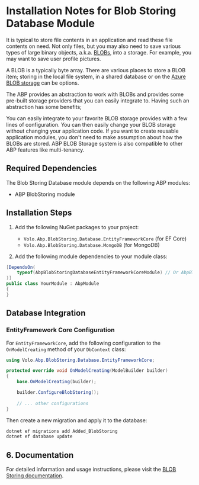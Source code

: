# Installation Notes for Blob Storing Database Module

It is typical to store file contents in an application and read these file contents on need. Not only files, but you may also need to save various types of large binary objects, a.k.a. [BLOBs](https://en.wikipedia.org/wiki/Binary_large_object), into a storage. For example, you may want to save user profile pictures.

A BLOB is a typically byte array. There are various places to store a BLOB item; storing in the local file system, in a shared database or on the [Azure BLOB storage](https://azure.microsoft.com/en-us/products/storage/blobs/) can be options.

The ABP provides an abstraction to work with BLOBs and provides some pre-built storage providers that you can easily integrate to. Having such an abstraction has some benefits;

You can easily integrate to your favorite BLOB storage provides with a few lines of configuration.
You can then easily change your BLOB storage without changing your application code.
If you want to create reusable application modules, you don't need to make assumption about how the BLOBs are stored.
ABP BLOB Storage system is also compatible to other ABP features like multi-tenancy.

## Required Dependencies

The Blob Storing Database module depends on the following ABP modules:
- ABP BlobStoring module

## Installation Steps

1. Add the following NuGet packages to your project:
   - `Volo.Abp.BlobStoring.Database.EntityFrameworkCore` (for EF Core)
   - `Volo.Abp.BlobStoring.Database.MongoDB` (for MongoDB)

2. Add the following module dependencies to your module class:

```csharp
[DependsOn(
    typeof(AbpBlobStoringDatabaseEntityFrameworkCoreModule) // Or AbpBlobStoringDatabaseMongoDBModule
)]
public class YourModule : AbpModule
{
}
```

## Database Integration

### EntityFramework Core Configuration

For `EntityFrameworkCore`, add the following configuration to the `OnModelCreating` method of your `DbContext` class:

```csharp
using Volo.Abp.BlobStoring.Database.EntityFrameworkCore;

protected override void OnModelCreating(ModelBuilder builder)
{
    base.OnModelCreating(builder);

    builder.ConfigureBlobStoring();
    
    // ... other configurations
}
```

Then create a new migration and apply it to the database:

```bash
dotnet ef migrations add Added_BlobStoring
dotnet ef database update
```

## 6. **Documentation**

For detailed information and usage instructions, please visit the [BLOB Storing documentation](https://abp.io/docs/latest/framework/infrastructure/blob-storing). 